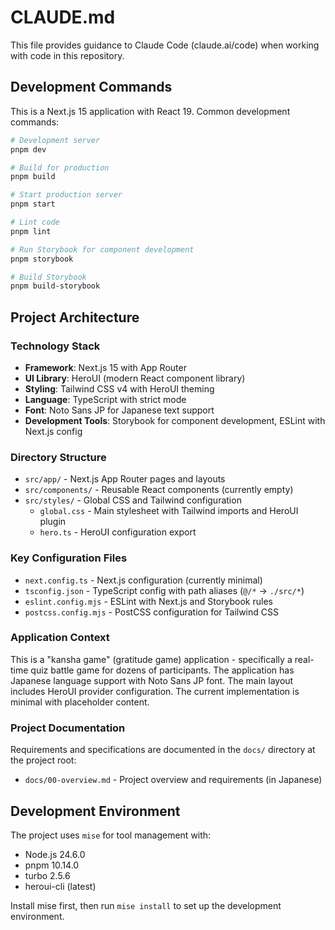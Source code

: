 # CLAUDE.md

This file provides guidance to Claude Code (claude.ai/code) when working with code in this repository.

## Development Commands

This is a Next.js 15 application with React 19. Common development commands:

```bash
# Development server
pnpm dev

# Build for production
pnpm build

# Start production server
pnpm start

# Lint code
pnpm lint

# Run Storybook for component development
pnpm storybook

# Build Storybook
pnpm build-storybook
```

## Project Architecture

### Technology Stack

- **Framework**: Next.js 15 with App Router
- **UI Library**: HeroUI (modern React component library)
- **Styling**: Tailwind CSS v4 with HeroUI theming
- **Language**: TypeScript with strict mode
- **Font**: Noto Sans JP for Japanese text support
- **Development Tools**: Storybook for component development, ESLint with Next.js config

### Directory Structure

- `src/app/` - Next.js App Router pages and layouts
- `src/components/` - Reusable React components (currently empty)
- `src/styles/` - Global CSS and Tailwind configuration
  - `global.css` - Main stylesheet with Tailwind imports and HeroUI plugin
  - `hero.ts` - HeroUI configuration export

### Key Configuration Files

- `next.config.ts` - Next.js configuration (currently minimal)
- `tsconfig.json` - TypeScript config with path aliases (`@/*` → `./src/*`)
- `eslint.config.mjs` - ESLint with Next.js and Storybook rules
- `postcss.config.mjs` - PostCSS configuration for Tailwind CSS

### Application Context

This is a "kansha game" (gratitude game) application - specifically a real-time quiz battle game for dozens of participants. The application has Japanese language support with Noto Sans JP font. The main layout includes HeroUI provider configuration. The current implementation is minimal with placeholder content.

### Project Documentation

Requirements and specifications are documented in the `docs/` directory at the project root:

- `docs/00-overview.md` - Project overview and requirements (in Japanese)

## Development Environment

The project uses `mise` for tool management with:

- Node.js 24.6.0
- pnpm 10.14.0
- turbo 2.5.6
- heroui-cli (latest)

Install mise first, then run `mise install` to set up the development environment.
